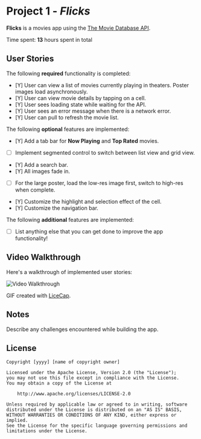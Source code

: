# Project 1 - *Flicks*

**Flicks** is a movies app using the [The Movie Database API](http://docs.themoviedb.apiary.io/#).

Time spent: **13** hours spent in total

## User Stories

The following **required** functionality is completed:

- [Y] User can view a list of movies currently playing in theaters. Poster images load asynchronously.
- [Y] User can view movie details by tapping on a cell.
- [Y] User sees loading state while waiting for the API.
- [Y] User sees an error message when there is a network error.
- [Y] User can pull to refresh the movie list.

The following **optional** features are implemented:

- [Y] Add a tab bar for **Now Playing** and **Top Rated** movies.
- [ ] Implement segmented control to switch between list view and grid view.
- [Y] Add a search bar.
- [Y] All images fade in.
- [ ] For the large poster, load the low-res image first, switch to high-res when complete.
- [Y] Customize the highlight and selection effect of the cell.
- [Y] Customize the navigation bar.

The following **additional** features are implemented:

- [ ] List anything else that you can get done to improve the app functionality!

## Video Walkthrough

Here's a walkthrough of implemented user stories:

<img src='http://i.imgur.com/link/to/your/gif/file.gif' title='Video Walkthrough' width='' alt='Video Walkthrough' />

GIF created with [LiceCap](http://www.cockos.com/licecap/).

## Notes

Describe any challenges encountered while building the app.

## License

    Copyright [yyyy] [name of copyright owner]

    Licensed under the Apache License, Version 2.0 (the "License");
    you may not use this file except in compliance with the License.
    You may obtain a copy of the License at

        http://www.apache.org/licenses/LICENSE-2.0

    Unless required by applicable law or agreed to in writing, software
    distributed under the License is distributed on an "AS IS" BASIS,
    WITHOUT WARRANTIES OR CONDITIONS OF ANY KIND, either express or implied.
    See the License for the specific language governing permissions and
    limitations under the License.

